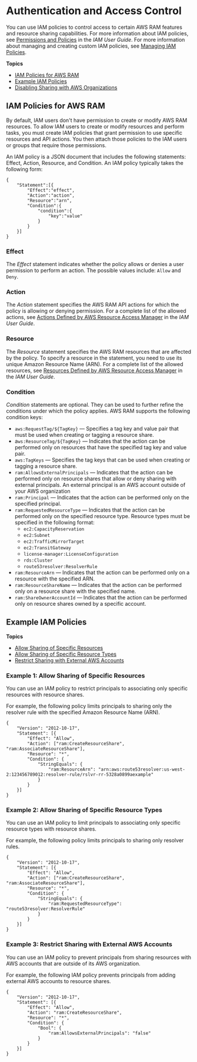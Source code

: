 # Authentication and Access Control<a name="control-access"></a>

You can use IAM policies to control access to certain AWS RAM features and resource sharing capabilities\. For more information about IAM policies, see [Permissions and Policies](https://docs.aws.amazon.com/IAM/latest/UserGuide/access_policies.html) in the *IAM User Guide*\. For more information about managing and creating custom IAM policies, see [Managing IAM Policies](https://docs.aws.amazon.com/IAM/latest/UserGuide/access_policies_manage.html)\.

**Topics**
+ [IAM Policies for AWS RAM](#iam-policies)
+ [Example IAM Policies](#iam-examples)
+ [Disabling Sharing with AWS Organizations](disable-sharing.md)

## IAM Policies for AWS RAM<a name="iam-policies"></a>

By default, IAM users don't have permission to create or modify AWS RAM resources\. To allow IAM users to create or modify resources and perform tasks, you must create IAM policies that grant permission to use specific resources and API actions\. You then attach those policies to the IAM users or groups that require those permissions\.

An IAM policy is a JSON document that includes the following statements: Effect, Action, Resource, and Condition\. An IAM policy typically takes the following form:

```
{
    "Statement":[{
        "Effect":"effect",
        "Action":"action",
        "Resource":"arn",
        "Condition":{
            "condition":{
                "key":"value"
            }
        }
    }]
}
```

### Effect<a name="iam-policies-effect"></a>

The *Effect* statement indicates whether the policy allows or denies a user permission to perform an action\. The possible values include: `Allow` and `Deny`\.

### Action<a name="iam-policies-action"></a>

The *Action* statement specifies the AWS RAM API actions for which the policy is allowing or denying permission\. For a complete list of the allowed actions, see [ Actions Defined by AWS Resource Access Manager](https://docs.aws.amazon.com/IAM/latest/UserGuide/list_awsresourceaccessmanager.html#awsresourceaccessmanager-actions-as-permissions) in the *IAM User Guide*\.

### Resource<a name="iam-policies-resource"></a>

The *Resource* statement specifies the AWS RAM resources that are affected by the policy\. To specify a resource in the statement, you need to use its unique Amazon Resource Name \(ARN\)\. For a complete list of the allowed resources, see [ Resources Defined by AWS Resource Access Manager](https://docs.aws.amazon.com/IAM/latest/UserGuide/list_awsresourceaccessmanager.html#awsresourceaccessmanager-resources-for-iam-policies) in the *IAM User Guide*\.

### Condition<a name="iam-policies-condition"></a>

*Condition* statements are optional\. They can be used to further refine the conditions under which the policy applies\. AWS RAM supports the following condition keys:
+ `aws:RequestTag/${TagKey}` — Specifies a tag key and value pair that must be used when creating or tagging a resource share\. 
+ a`ws:ResourceTag/${TagKey}` — Indicates that the action can be performed only on resources that have the specified tag key and value pair\.
+ `aws:TagKeys` — Specifies the tag keys that can be used when creating or tagging a resource share\.
+ `ram:AllowsExternalPrincipals` — Indicates that the action can be performed only on resource shares that allow or deny sharing with external principals\. An external principal is an AWS account outside of your AWS organization
+ `ram:Principal` — Indicates that the action can be performed only on the specified principal\.
+ `ram:RequestedResourceType` — Indicates that the action can be performed only on the specified resource type\. Resource types must be specified in the following format: 
  + `ec2:CapacityReservation`
  + `ec2:Subnet`
  + `ec2:TrafficMirrorTarget`
  + `ec2:TransitGateway`
  + `license-manager:LicenseConfiguration`
  + `rds:Cluster`
  + `route53resolver:ResolverRule`
+ `ram:ResourceArn` — Indicates that the action can be performed only on a resource with the specified ARN\.
+ `ram:ResourceShareName` — Indicates that the action can be performed only on a resource share with the specified name\.
+ `ram:ShareOwnerAccountId` — Indicates that the action can be performed only on resource shares owned by a specific account\.

## Example IAM Policies<a name="iam-examples"></a>

**Topics**
+ [Allow Sharing of Specific Resources](#owner-share-specific-resources)
+ [Allow Sharing of Specific Resource Types](#owner-share-resource-types)
+ [Restrict Sharing with External AWS Accounts](#control-access-owner-external)

### Example 1: Allow Sharing of Specific Resources<a name="owner-share-specific-resources"></a>

You can use an IAM policy to restrict principals to associating only specific resources with resource shares\.

For example, the following policy limits principals to sharing only the resolver rule with the specified Amazon Resource Name \(ARN\)\.

```
{
    "Version": "2012-10-17",
    "Statement": [{
        "Effect": "Allow",
        "Action": ["ram:CreateResourceShare", "ram:AssociateResourceShare"],
        "Resource": "*",
        "Condition": {
            "StringEquals": {
                "ram:ResourceArn": "arn:aws:route53resolver:us-west-2:123456789012:resolver-rule/rslvr-rr-5328a0899aexample"
            }
        }
    }]
}
```

### Example 2: Allow Sharing of Specific Resource Types<a name="owner-share-resource-types"></a>

You can use an IAM policy to limit principals to associating only specific resource types with resource shares\.

For example, the following policy limits principals to sharing only resolver rules\.

```
{
    "Version": "2012-10-17",
    "Statement": [{
        "Effect": "Allow",
        "Action": ["ram:CreateResourceShare", "ram:AssociateResourceShare"],
        "Resource": "*",
        "Condition": {
            "StringEquals": {
                "ram:RequestedResourceType": "route53resolver:ResolverRule"
            }
        }
    }]
}
```

### Example 3: Restrict Sharing with External AWS Accounts<a name="control-access-owner-external"></a>

You can use an IAM policy to prevent principals from sharing resources with AWS accounts that are outside of its AWS organization\.

For example, the following IAM policy prevents principals from adding external AWS accounts to resource shares\.

```
{
    "Version": "2012-10-17",
    "Statement": [{
        "Effect": "Allow",
        "Action": "ram:CreateResourceShare",
        "Resource": "*",
        "Condition": {
            "Bool": {
                "ram:AllowsExternalPrincipals": "false"
            }
        }
    }]
}
```